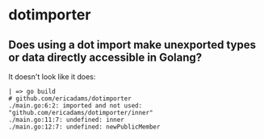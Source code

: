 # dotimporter
## Does using a dot import make unexported types or data directly accessible in Golang?
It doesn't look like it does:
```
| => go build
# github.com/ericadams/dotimporter
./main.go:6:2: imported and not used: "github.com/ericadams/dotimporter/inner"
./main.go:11:7: undefined: inner
./main.go:12:7: undefined: newPublicMember
```